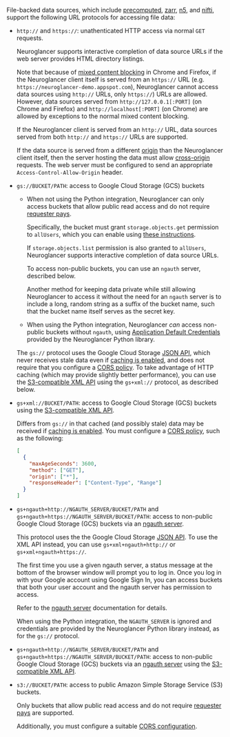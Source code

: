 File-backed data sources, which include [precomputed](./precomputed), [zarr](./zarr), [n5](./n5), and
[nifti](./nifiti), support the following URL protocols for accessing file data:

- `http://` and `https://`: unathenticated HTTP access via normal `GET` requests.

  Neuroglancer supports interactive completion of data source URLs if the web server provides HTML
  directory listings.

  Note that because of [mixed content
  blocking](https://developer.mozilla.org/en-US/docs/Web/Security/Mixed_content) in Chrome and
  Firefox, if the Neuroglancer client itself is served from an `https://` URL
  (e.g. `https://neuroglancer-demo.appspot.com`), Neuroglancer cannot access data sources using
  `http://` URLs, only `https://`) URLs are allowed. However, data sources served from
  `http://127.0.0.1[:PORT]` (on Chrome and Firefox) and `http://localhost[:PORT]` (on Chrome) are
  allowed by exceptions to the normal mixed content blocking.

  If the Neuroglancer client is served from an `http://` URL, data sources served from both
  `http://` and `https://` URLs are supported.

  If the data source is served from a different
  [origin](https://developer.mozilla.org/en-US/docs/Web/Security/Same-origin_policy) than the
  Neuroglancer client itself, then the server hosting the data must allow
  [cross-origin](https://developer.mozilla.org/en-US/docs/Web/HTTP/CORS) requests. The web server
  must be configured to send an appropriate `Access-Control-Allow-Origin` header.

- `gs://BUCKET/PATH`: access to Google Cloud Storage (GCS) buckets

  - When not using the Python integration, Neuroglancer can only access buckets that allow public read
    access and do not require [requester pays](https://cloud.google.com/storage/docs/requester-pays).

    Specifically, the bucket must grant `storage.objects.get` permission to `allUsers`, which you
    can enable using [these instructions](https://cloud.google.com/storage/docs/access-control/making-data-public#buckets).

    If `storage.objects.list` permission is also granted to `allUsers`, Neuroglancer supports
    interactive completion of data source URLs.

    To access non-public buckets, you can use an `ngauth` server, described below.

    Another method for keeping data private while still allowing Neuroglancer to access it without the
    need for an `ngauth` server is to include a long, random string as a suffix of the bucket name,
    such that the bucket name itself serves as the secret key.

  - When using the Python integration, Neuroglancer _can_ access non-public buckets without
    `ngauth`, using [Application Default
    Credentials](https://google-auth.readthedocs.io/en/latest/reference/google.auth.html) provided
    by the Neuroglancer Python library.

  The `gs://` protocol uses the Google Cloud Storage [JSON
  API](https://cloud.google.com/storage/docs/json_api), which never receives stale data even if
  [caching is enabled](https://cloud.google.com/storage/docs/metadata#cache-control), and does not
  require that you configure a [CORS
  policy](https://cloud.google.com/storage/docs/configuring-cors). To take advantage of HTTP
  caching (which may provide slightly better performance), you can use the [S3-compatible XML
  API](https://cloud.google.com/storage/docs/xml-api/overview) using the `gs+xml://` protocol, as
  described below.

- `gs+xml://BUCKET/PATH`: access to Google Cloud Storage (GCS) buckets using the [S3-compatible XML
  API](https://cloud.google.com/storage/docs/xml-api/overview).

  Differs from `gs://` in that cached (and possibly stale) data may be received if [caching is
  enabled](https://cloud.google.com/storage/docs/metadata#cache-control). You must configure a
  [CORS policy](https://cloud.google.com/storage/docs/configuring-cors), such as the following:

  ```json
  [
    {
      "maxAgeSeconds": 3600,
      "method": ["GET"],
      "origin": ["*"],
      "responseHeader": ["Content-Type", "Range"]
    }
  ]
  ```

- `gs+ngauth+http://NGAUTH_SERVER/BUCKET/PATH` and `gs+ngauth+https://NGAUTH_SERVER/BUCKET/PATH`:
  access to non-public Google Cloud Storage (GCS) buckets via an [ngauth
  server](../../../ngauth_server).

  This protocol uses the the Google Cloud Storage [JSON
  API](https://cloud.google.com/storage/docs/json_api). To use the XML API instead, you can use
  `gs+xml+ngauth+http://` or `gs+xml+ngauth+https://`.

  The first time you use a given ngauth server, a status message at the bottom of the browser window
  will prompt you to log in. Once you log in with your Google account using Google Sign In, you can
  access buckets that both your user account and the ngauth server has permission to access.

  Refer to the [ngauth server](../../../ngauth_server) documentation for details.

  When using the Python integration, the `NGAUTH_SERVER` is ignored and credentials are provided by
  the Neuroglancer Python library instead, as for the `gs://` protocol.

- `gs+ngauth+http://NGAUTH_SERVER/BUCKET/PATH` and `gs+ngauth+https://NGAUTH_SERVER/BUCKET/PATH`:
  access to non-public Google Cloud Storage (GCS) buckets via an [ngauth
  server](../../../ngauth_server) using the [S3-compatible XML
  API](https://cloud.google.com/storage/docs/xml-api/overview).

- `s3://BUCKET/PATH`: access to public Amazon Simple Storage Service (S3) buckets.

  Only buckets that allow public read access and do not require [requester
  pays](https://docs.aws.amazon.com/AmazonS3/latest/userguide/RequesterPaysBuckets.html) are
  supported.

  Additionally, you must configure a suitable [CORS
  configuration](https://docs.aws.amazon.com/AmazonS3/latest/userguide/ManageCorsUsing.html).
